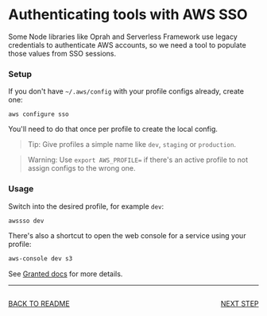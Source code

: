 # Authenticating tools with AWS SSO

Some Node libraries like Oprah and Serverless Framework use legacy credentials to
authenticate AWS accounts, so we need a tool to populate those values from SSO sessions.

### Setup

If you don't have `~/.aws/config` with your profile configs already, create one:

```
aws configure sso
```

You'll need to do that once per profile to create the local config.

> Tip:  Give profiles a simple name like `dev`, `staging` or `production`.

> Warning: Use `export AWS_PROFILE=` if there's an active profile to not assign configs to the wrong one.

### Usage

Switch into the desired profile, for example `dev`:

```sh
awssso dev
```

There's also a shortcut to open the web console for a service using your profile:

```sh
aws-console dev s3
```

See [Granted docs](https://granted.dev/) for more details.

---

<div style="float:left">

  [BACK TO README](../README.md#Setup)
  
</div>

<div style="float:right">

  [NEXT STEP](./KEYS.md)

</div>

